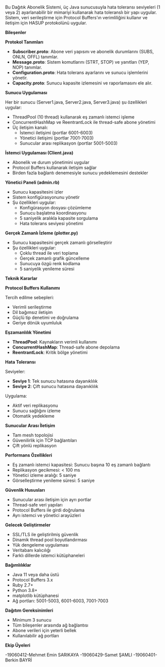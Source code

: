 Bu Dağıtık Abonelik Sistemi, üç Java sunucusuyla hata toleransı seviyeleri (1 veya 2) ayarlanabilir bir mimariyi kullanarak hata toleranslı bir yapı uygular. Sistem, veri serileştirme için Protocol Buffers'ın verimliliğini kullanır ve iletişim için HASUP protokolünü uygular.

**Bileşenler**

**Protokol Tanımları**

- **Subscriber.proto**: Abone veri yapısını ve abonelik durumlarını (SUBS, ONLN, OFFL) tanımlar.
- **Message.proto**: Sistem komutlarını (STRT, STOP) ve yanıtları (YEP, NOP) tanımlar.
- **Configuration.proto**: Hata tolerans ayarlarını ve sunucu işlemlerini yönetir.
- **Capacity.proto**: Sunucu kapasite izlemesini ve raporlamasını ele alır.

**Sunucu Uygulaması**

Her bir sunucu (Server1.java, Server2.java, Server3.java) şu özellikleri uygular:

- ThreadPool (10 thread) kullanarak eş zamanlı istemci işleme
- ConcurrentHashMap ve ReentrantLock ile thread-safe abone yönetimi
- Üç iletişim kanalı:
  - İstemci iletişimi (portlar 6001-6003)
  - Yönetici iletişimi (portlar 7001-7003)
  - Sunucular arası replikasyon (portlar 5001-5003)

**İstemci Uygulaması (Client.java)**

- Abonelik ve durum yönetimini uygular
- Protocol Buffers kullanarak iletişim sağlar
- Birden fazla bağlantı denemesiyle sunucu yedeklemesini destekler

**Yönetici Paneli (admin.rb)**

- Sunucu kapasitesini izler
- Sistem konfigürasyonunu yönetir
- Şu özellikleri uygular:
  - Konfigürasyon dosyası çözümleme
  - Sunucu başlatma koordinasyonu
  - 5 saniyelik aralıkla kapasite sorgulama
  - Hata tolerans seviyesi yönetimi

**Gerçek Zamanlı İzleme (plotter.py)**

- Sunucu kapasitesini gerçek zamanlı görselleştirir
- Şu özellikleri uygular:
  - Çoklu thread ile veri toplama
  - Gerçek zamanlı grafik güncelleme
  - Sunucuya özgü renk kodlama
  - 5 saniyelik yenileme süresi

**Teknik Kararlar**

**Protocol Buffers Kullanımı**

Tercih edilme sebepleri:

- Verimli serileştirme
- Dil bağımsız iletişim
- Güçlü tip denetimi ve doğrulama
- Geriye dönük uyumluluk

**Eşzamanlılık Yönetimi**

- **ThreadPool**: Kaynakların verimli kullanımı
- **ConcurrentHashMap**: Thread-safe abone depolama
- **ReentrantLock**: Kritik bölge yönetimi

**Hata Toleransı**

Seviyeler:

- **Seviye 1**: Tek sunucu hatasına dayanıklılık
- **Seviye 2**: Çift sunucu hatasına dayanıklılık

Uygulama:

- Aktif veri replikasyonu
- Sunucu sağlığını izleme
- Otomatik yedekleme

**Sunucular Arası İletişim**

- Tam mesh topolojisi
- Güvenilirlik için TCP bağlantıları
- Çift yönlü replikasyon

**Performans Özellikleri**

- Eş zamanlı istemci kapasitesi: Sunucu başına 10 eş zamanlı bağlantı
- Replikasyon gecikmesi: < 100 ms
- Yönetici izleme aralığı: 5 saniye
- Görselleştirme yenileme süresi: 5 saniye

**Güvenlik Hususları**

- Sunucular arası iletişim için ayrı portlar
- Thread-safe veri yapıları
- Protocol Buffers ile girdi doğrulama
- Ayrı istemci ve yönetici arayüzleri

**Gelecek Geliştirmeler**

- SSL/TLS ile geliştirilmiş güvenlik
- Dinamik thread pool boyutlandırması
- Yük dengeleme uygulaması
- Veritabanı kalıcılığı
- Farklı dillerde istemci kütüphaneleri

**Bağımlılıklar**

- Java 11 veya daha üstü
- Protocol Buffers 3.x
- Ruby 2.7+
- Python 3.8+
- matplotlib kütüphanesi
- Ağ portları: 5001-5003, 6001-6003, 7001-7003

**Dağıtım Gereksinimleri**

- Minimum 3 sunucu
- Tüm bileşenler arasında ağ bağlantısı
- Abone verileri için yeterli bellek
- Kullanılabilir ağ portları

**Ekip Üyeleri**

-19060412-Mehmet Emin SARIKAYA
-19060429-Samet ŞAMLI
-19060401-Berkin BAYRİ
